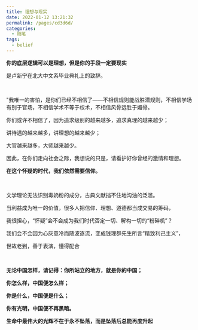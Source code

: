 ```yaml
---
title: 理想与现实
date: 2022-01-12 13:21:32
permalink: /pages/cd3d6d/
categories:
  - 随笔
tags:
  - belief
---
```




**你的底层逻辑可以是理想，但是你的手段一定要现实**

是卢新宁在北大中文系毕业典礼上的致辞。

</br>

"我唯一的害怕，是你们已经不相信了——不相信规则能战胜潜规则，不相信学场有别于官场，不相信学术不等于权术，不相信风骨远胜于媚骨。

你们或许不相信了，因为追求级别的越来越多，追求真理的越来越少；

讲待遇的越来越多，讲理想的越来越少；

大官越来越多，大师越来越少。

因此，在你们走向社会之际，我想说的只是，请看护好你曾经的激情和理想。

**在这个怀疑的时代，我们依然需要信仰。**

</br>

文学理论无法识别毒奶粉的成分，古典文献挡不住地沟油的泛滥。

当利益成为唯一的价值，很多人把信仰、理想、道德都当成交易的筹码，

我很担心，“怀疑”会不会成为我们时代否定一切、解构一切的“粉碎机”？

我们会不会因为心灰意冷而随波逐流，变成钱理群先生所言“精致利己主义”，

世故老到，善于表演，懂得配合

</br>

**无论中国怎样，请记得：你所站立的地方，就是你的中国；**

**你怎么样，中国便怎么样；**

**你是什么，中国便是什么；**

**你有光明，中国便不再黑暗。**

**生命中最伟大的光辉不在于永不坠落，而是坠落后总能再度升起**
